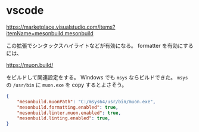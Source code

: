 # vscode

https://marketplace.visualstudio.com/items?itemName=mesonbuild.mesonbuild

この拡張でシンタックスハイライトなどが有効になる。
formatter を有効にするには、

https://muon.build/

をビルドして関連設定をする。
Windows でも `msys` ならビルドできた。
`msys` の `/usr/bin` に `muon.exe` を copy するとよさそう。

```settings.json
{
    "mesonbuild.muonPath": "C:/msys64/usr/bin/muon.exe",
    "mesonbuild.formatting.enabled": true,
    "mesonbuild.linter.muon.enabled": true,
    "mesonbuild.linting.enabled": true,
}
```


